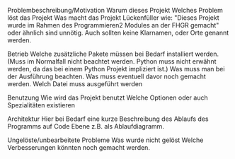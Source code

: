 Problembeschreibung/Motivation
Warum dieses Projekt
Welches Problem löst das Projekt
Was macht das Projekt Lückenfüller wie: "Dieses Projekt wurde im Rahmen des Programmieren2 Modules an der FHGR gemacht" oder ähnlich sind unnötig. Auch sollten keine Klarnamen, oder Orte genannt werden.

Betrieb
Welche zusätzliche Pakete müssen bei Bedarf installiert werden. (Muss im Normalfall nicht beachtet werden. Python muss nicht erwähnt werden, da das bei einem Python Projekt impliziert ist.)
Was muss man bei der Ausführung beachten. Was muss eventuell davor noch gemacht werden.
Welch Datei muss ausgeführt werden

Benutzung
Wie wird das Projekt benutzt
Welche Optionen oder auch Spezialitäten existieren

Architektur
Hier bei Bedarf eine kurze Beschreibung des Ablaufs des Programms auf Code Ebene z.B. als Ablaufdiagramm.

Ungelöste/unbearbeitete Probleme
Was wurde nicht gelöst
Welche Verbesserungen könnten noch gemacht werden.
